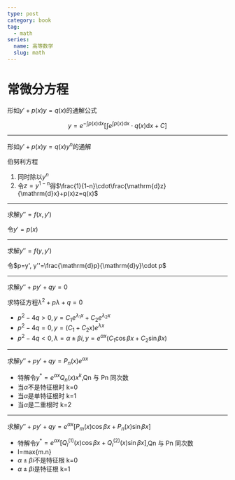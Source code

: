 ```yaml
---
type: post
category: book
tag:
  - math
series:
  name: 高等数学
  slug: math
---
```


# 常微分方程

形如$y'+p(x)y=q(x)$的通解公式

$$
y = e^{
    - \int p(x) \mathrm{d}x
}[
    \int e^{
        \int p(x) \mathrm{d} x
    } \cdot q(x) \mathrm{d} x
    + C
]
$$

---

形如$y'+p(x)y=q(x)y^n$的通解

伯努利方程

1. 同时除以$y^n$
2. 令$z=y^{1-n}$得$\frac{1}{1-n}\cdot\frac{\mathrm{d}z}{\mathrm{d}x}+p(x)z=q(x)$

---

求解$y''=f(x,y')$

令$y'=p(x)$

---

求解$y''=f(y, y')$

令$p=y', y''=\frac{\mathrm{d}p}{\mathrm{d}y}\cdot p$

---

求解$y''+py'+qy=0$

求特征方程$\lambda^2+p\lambda+q=0$

- $p^2-4q \gt 0, y=C_1e^{\lambda_1 x}+C_2e^{\lambda_2 x}$
- $p^2-4q = 0, y=(C_1+C_2x)e^{\lambda x}$
- $p^2-4q \lt 0,\lambda=\alpha\pm\beta i, y=e^{\alpha x}(C_1\cos\beta x + C_2\sin\beta x)$

---

求解$y''+py'+qy=P_n(x)e^{\alpha x}$

- 特解令$y^*=e^{\alpha x}Q_n(x)x^k$,Qn 与 Pn 同次数
- 当$\alpha$不是特征根时 k=0
- 当$\alpha$是单特征根时 k=1
- 当$\alpha$是二重根时 k=2

---

求解$y''+py'+qy=e^{\alpha x}[P_m(x)\cos\beta x + P_n(x)\sin\beta x]$

- 特解令$y^*=e^{\alpha x}[Q^{(1)}_l(x)\cos\beta x + Q^{(2)}_l(x)\sin\beta x]$,Qn 与 Pn 同次数
- l=max{m.n}
- $\alpha \pm \beta i$不是特征根 k=0
- $\alpha \pm \beta i$是特征根 k=1
